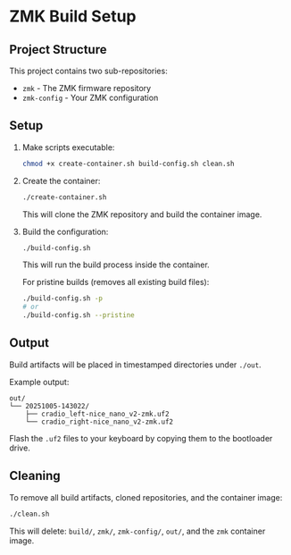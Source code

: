 # ZMK Build Setup

## Project Structure

This project contains two sub-repositories:
- `zmk` - The ZMK firmware repository
- `zmk-config` - Your ZMK configuration

## Setup

1. Make scripts executable:
   ```bash
   chmod +x create-container.sh build-config.sh clean.sh
   ```

2. Create the container:
   ```bash
   ./create-container.sh
   ```
   This will clone the ZMK repository and build the container image.

3. Build the configuration:
   ```bash
   ./build-config.sh
   ```
   This will run the build process inside the container.

   For pristine builds (removes all existing build files):
   ```bash
   ./build-config.sh -p
   # or
   ./build-config.sh --pristine
   ```

## Output

Build artifacts will be placed in timestamped directories under `./out`.

Example output:
```
out/
└── 20251005-143022/
    ├── cradio_left-nice_nano_v2-zmk.uf2
    └── cradio_right-nice_nano_v2-zmk.uf2
```

Flash the `.uf2` files to your keyboard by copying them to the bootloader drive.

## Cleaning

To remove all build artifacts, cloned repositories, and the container image:
```bash
./clean.sh
```

This will delete: `build/`, `zmk/`, `zmk-config/`, `out/`, and the `zmk` container image.
